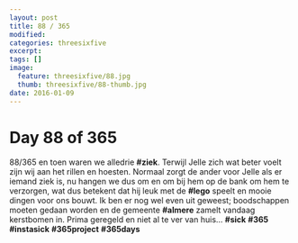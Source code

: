 ```yaml
---
layout: post
title: 88 / 365
modified:
categories: threesixfive
excerpt:
tags: []
image:
  feature: threesixfive/88.jpg
  thumb: threesixfive/88-thumb.jpg
date: 2016-01-09
---
```


# Day 88 of 365

88/365 en toen waren we alledrie **\#ziek**. Terwijl Jelle zich wat beter voelt zijn wij aan het rillen en hoesten. Normaal zorgt de ander voor Jelle als er iemand ziek is, nu hangen we dus om en om bij hem op de bank om hem te verzorgen, wat dus betekent dat hij leuk met de **\#lego** speelt en mooie dingen voor ons bouwt. Ik ben er nog wel even uit geweest; boodschappen moeten gedaan worden en de gemeente **\#almere** zamelt vandaag kerstbomen in. Prima geregeld en niet al te ver van huis... **\#sick** **\#365** **\#instasick** **\#365project** **\#365days**
